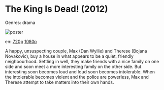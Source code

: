 # The King Is Dead! (2012)

Genres: drama

![poster](http://image.tmdb.org/t/p/w500/1nrcwAyVhiTZqOoKFeSr3I46WIn.jpg)

en:
  [720p](magnet:?xt=urn:btih:e817fd60d0b10be591141e7298421a14ba12c6a7&dn=The+King+Is+Dead+%282012%29+720p+BrRip+x264+-+YIFY&tr=udp%3A%2F%2Ftracker.openbittorrent.com%3A80%2Fannounce&tr=udp%3A%2F%2Fglotorrents.pw%3A6969%2Fannounce&tr=udp%3A%2F%2Ftracker.openbittorrent.com%3A80%2Fannounce&tr=udp%3A%2F%2Ftracker.opentrackr.org%3A1337%2Fannounce&tr=udp%3A%2F%2Fzer0day.to%3A1337%2Fannounce&tr=udp%3A%2F%2Ftracker.coppersurfer.tk%3A6969%2Fannounce)
  [1080p](magnet:?xt=urn:btih:6D5CB2206EFFE2267A1926CD44BFC7B8499C2B91&tr=udp://glotorrents.pw:6969/announce&tr=udp://tracker.opentrackr.org:1337/announce&tr=udp://torrent.gresille.org:80/announce&tr=udp://tracker.openbittorrent.com:80&tr=udp://tracker.coppersurfer.tk:6969&tr=udp://tracker.leechers-paradise.org:6969&tr=udp://p4p.arenabg.ch:1337&tr=udp://tracker.internetwarriors.net:1337)
  


A happy, unsuspecting couple, Max (Dan Wyllie) and Therese (Bojana Novakovic), buy a house in what appears to be a quiet, friendly neighbourhood. Settling in well, they make friends with a nice family on one side and soon meet a more interesting family on the other side. But interesting soon becomes loud and loud soon becomes intolerable. When the intolerable becomes violent and the police are powerless, Max and Therese attempt to take matters into their own hands.